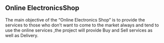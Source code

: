 ## Online ElectronicsShop

The main objective of the “Online Electronics Shop” is to provide the
services to those who don’t want to come to the market always and tend to use the
online services ,the project will provide Buy and Sell services as well as Delivery.
